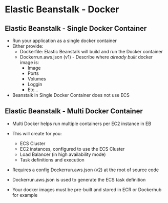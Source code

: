 # Elastic Beanstalk - Docker


## Elastic Beanstalk -  Single Docker Container

- Run your application as a single docker container
- Either provide:
  - Dockerfile: Elastic Beanstalk will build and run the Docker container
  - Dockerrun.aws.json (v1) - Describe where *already built* docker image is:
    - Image
    - Ports
    - Volumes
    - Loggin
    - Etc...
- Beanstalk in Single Docker Container does not use ECS


## Elastic Beanstalk -  Multi Docker Container
- Multi Docker helps run multiple containers per EC2 instance in EB

- This will create for you:
  - ECS Cluster
  - EC2 instances, configured to use the ECS Cluster
  - Load Balancer (in high availability mode)
  - Task definitions and execution
- Requires a config Dockerrun.aws.json (v2) at the root of source code
- Dockerrun.aws.json is used to generate the ECS task definition
- Your docker images must be pre-built and stored in ECR or Dockerhub for example
